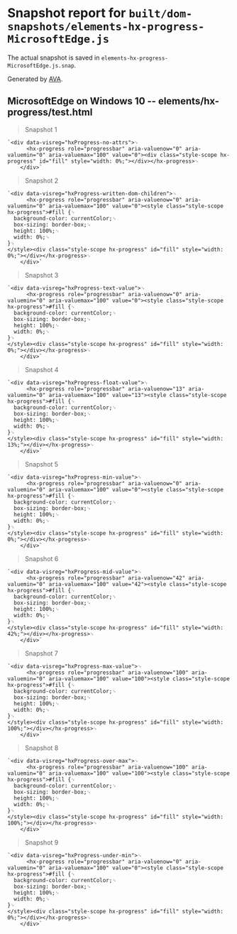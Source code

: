 # Snapshot report for `built/dom-snapshots/elements-hx-progress-MicrosoftEdge.js`

The actual snapshot is saved in `elements-hx-progress-MicrosoftEdge.js.snap`.

Generated by [AVA](https://ava.li).

## MicrosoftEdge on Windows 10 -- elements/hx-progress/test.html

> Snapshot 1

    `<div data-visreg="hxProgress-no-attrs">␊
          <hx-progress role="progressbar" aria-valuenow="0" aria-valuemin="0" aria-valuemax="100" value="0"><div class="style-scope hx-progress" id="fill" style="width: 0%;"></div></hx-progress>␊
        </div>`

> Snapshot 2

    `<div data-visreg="hxProgress-written-dom-children">␊
          <hx-progress role="progressbar" aria-valuenow="0" aria-valuemin="0" aria-valuemax="100" value="0"><style class="style-scope hx-progress">#fill {␊
      background-color: currentColor;␊
      box-sizing: border-box;␊
      height: 100%;␊
      width: 0%;␊
    }␊
    </style><div class="style-scope hx-progress" id="fill" style="width: 0%;"></div></hx-progress>␊
        </div>`

> Snapshot 3

    `<div data-visreg="hxProgress-text-value">␊
          <hx-progress role="progressbar" aria-valuenow="0" aria-valuemin="0" aria-valuemax="100" value="0"><style class="style-scope hx-progress">#fill {␊
      background-color: currentColor;␊
      box-sizing: border-box;␊
      height: 100%;␊
      width: 0%;␊
    }␊
    </style><div class="style-scope hx-progress" id="fill" style="width: 0%;"></div></hx-progress>␊
        </div>`

> Snapshot 4

    `<div data-visreg="hxProgress-float-value">␊
          <hx-progress role="progressbar" aria-valuenow="13" aria-valuemin="0" aria-valuemax="100" value="13"><style class="style-scope hx-progress">#fill {␊
      background-color: currentColor;␊
      box-sizing: border-box;␊
      height: 100%;␊
      width: 0%;␊
    }␊
    </style><div class="style-scope hx-progress" id="fill" style="width: 13%;"></div></hx-progress>␊
        </div>`

> Snapshot 5

    `<div data-visreg="hxProgress-min-value">␊
          <hx-progress role="progressbar" aria-valuenow="0" aria-valuemin="0" aria-valuemax="100" value="0"><style class="style-scope hx-progress">#fill {␊
      background-color: currentColor;␊
      box-sizing: border-box;␊
      height: 100%;␊
      width: 0%;␊
    }␊
    </style><div class="style-scope hx-progress" id="fill" style="width: 0%;"></div></hx-progress>␊
        </div>`

> Snapshot 6

    `<div data-visreg="hxProgress-mid-value">␊
          <hx-progress role="progressbar" aria-valuenow="42" aria-valuemin="0" aria-valuemax="100" value="42"><style class="style-scope hx-progress">#fill {␊
      background-color: currentColor;␊
      box-sizing: border-box;␊
      height: 100%;␊
      width: 0%;␊
    }␊
    </style><div class="style-scope hx-progress" id="fill" style="width: 42%;"></div></hx-progress>␊
        </div>`

> Snapshot 7

    `<div data-visreg="hxProgress-max-value">␊
          <hx-progress role="progressbar" aria-valuenow="100" aria-valuemin="0" aria-valuemax="100" value="100"><style class="style-scope hx-progress">#fill {␊
      background-color: currentColor;␊
      box-sizing: border-box;␊
      height: 100%;␊
      width: 0%;␊
    }␊
    </style><div class="style-scope hx-progress" id="fill" style="width: 100%;"></div></hx-progress>␊
        </div>`

> Snapshot 8

    `<div data-visreg="hxProgress-over-max">␊
          <hx-progress role="progressbar" aria-valuenow="100" aria-valuemin="0" aria-valuemax="100" value="100"><style class="style-scope hx-progress">#fill {␊
      background-color: currentColor;␊
      box-sizing: border-box;␊
      height: 100%;␊
      width: 0%;␊
    }␊
    </style><div class="style-scope hx-progress" id="fill" style="width: 100%;"></div></hx-progress>␊
        </div>`

> Snapshot 9

    `<div data-visreg="hxProgress-under-min">␊
          <hx-progress role="progressbar" aria-valuenow="0" aria-valuemin="0" aria-valuemax="100" value="0"><style class="style-scope hx-progress">#fill {␊
      background-color: currentColor;␊
      box-sizing: border-box;␊
      height: 100%;␊
      width: 0%;␊
    }␊
    </style><div class="style-scope hx-progress" id="fill" style="width: 0%;"></div></hx-progress>␊
        </div>`
